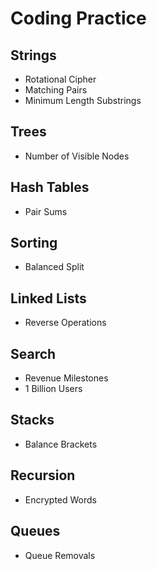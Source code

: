 
# Coding Practice

## Strings

- Rotational Cipher
- Matching Pairs
- Minimum Length Substrings

## Trees

- Number of Visible Nodes
 
## Hash Tables
- Pair Sums

## Sorting
- Balanced Split

## Linked Lists
- Reverse Operations

## Search
- Revenue Milestones
- 1 Billion Users

## Stacks
- Balance Brackets

## Recursion

- Encrypted Words

## Queues
- Queue Removals
